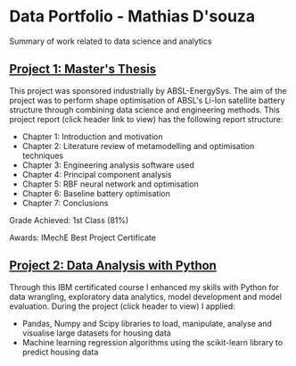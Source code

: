 # Data Portfolio - Mathias D'souza
Summary of work related to data science and analytics

## [Project 1: Master's Thesis](https://github.com/ds-mathias/thesis)

This project was sponsored industrially by ABSL-EnergySys. The aim of the project was to perform shape optimisation of ABSL's Li-Ion satellite battery structure through combining data science and engineering methods. This project report (click header link to view) has the following report structure:
- Chapter 1: Introduction and motivation
- Chapter 2: Literature review of metamodelling and optimisation techniques
- Chapter 3: Engineering analysis software used
- Chapter 4: Principal component analysis
- Chapter 5: RBF neural network and optimisation
- Chapter 6: Baseline battery optimisation
- Chapter 7: Conclusions

Grade Achieved: 1st Class (81%)

Awards: IMechE Best Project Certificate


## [Project 2: Data Analysis with Python](https://github.com/ds-mathias/IBM-data-analysis-with-python)
Through this IBM certificated course I enhanced my skills with Python for data wrangling, exploratory data analytics, model development and model evaluation. During the project (click header to view) I applied:
- Pandas, Numpy and Scipy libraries to load, manipulate, analyse and visualise large datasets for housing data
- Machine learning regression algorithms using the scikit-learn library to predict housing data
